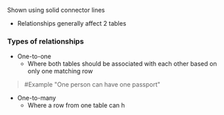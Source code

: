 Shown using solid connector lines
- Relationships generally affect 2 tables

### Types of relationships
- One-to-one
	- Where both tables should be associated with each other based on only one matching row
>	#Example 
>	"One person can have one passport"
- One-to-many
	- Where a row from one table can h